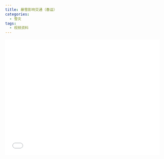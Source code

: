 ```yaml
---
title: 暴雪影响交通（春运）
categories:
  - 雪灾
tags:
  - 视频资料
---
```


<div style="position:relative; padding-bottom:75%; width:100%; height:0">
    <iframe src="//player.bilibili.com/player.html?aid=23828615&bvid=BV1kp411o73v&cid=39848516&page=1" scrolling="no" border="0" frameborder="no" framespacing="0" allowfullscreen="true" style="position:absolute; height: 100%; width: 100%;"></iframe>
</div>